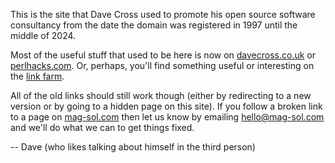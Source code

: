 
This is the site that Dave Cross used to promote his open source software
consultancy from the date the domain was registered in 1997 until the 
middle of 2024.

Most of the useful stuff that used to be here is now on
[davecross.co.uk](https://davecross.co.uk/) or
[perlhacks.com](https://perlhacks.com/). Or, perhaps, you'll find something
useful or interesting on the [link farm](https://links.davecross.co.uk/).

All of the old links should still work though (either by redirecting to a new
version or by going to a hidden page on this site). If you follow a broken
link to a page on [mag-sol.com](https://mag-sol.com/) then let us know by
emailing [hello@mag-sol.com](mailto:hello@mag-sol.com) and we'll do what
we can to get things fixed.

-- Dave (who likes talking about himself in the third person)
